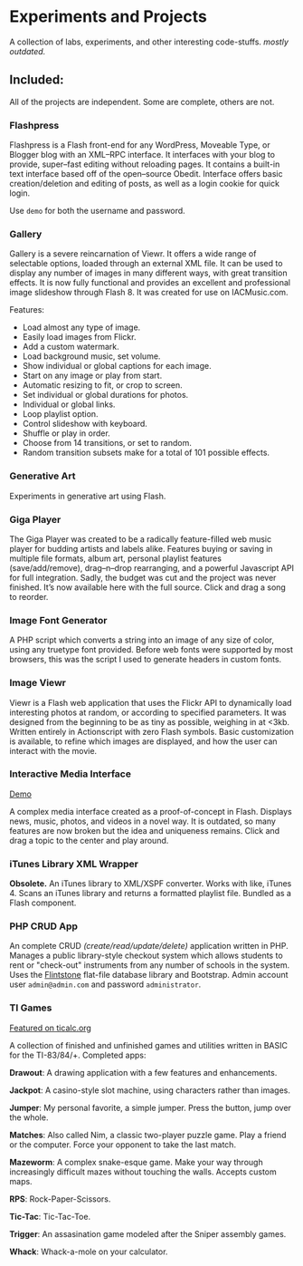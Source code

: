# Experiments and Projects

A collection of labs, experiments, and other interesting code-stuffs. *mostly outdated.*


## Included:

All of the projects are independent. Some are complete, others are not.

### Flashpress

Flashpress is a Flash front-end for any WordPress, Moveable Type, or Blogger blog with an XML–RPC interface. It interfaces with your blog to provide, super–fast editing without reloading pages. It contains a built-in text interface based off of the open–source Obedit. Interface offers basic creation/deletion and editing of posts, as well as a login cookie for quick login.

Use `demo` for both the username and password.


### Gallery

Gallery is a severe reincarnation of Viewr. It offers a wide range of selectable options, loaded through an external XML file. It can be used to display any number of images in many different ways, with great transition effects. It is now fully functional and provides an excellent and professional image slideshow through Flash 8. It was created for use on IACMusic.com.

Features:

 * Load almost any type of image.
 * Easily load images from Flickr.
 * Add a custom watermark.
 * Load background music, set volume.
 * Show individual or global captions for each image.
 * Start on any image or play from start.
 * Automatic resizing to fit, or crop to screen.
 * Set individual or global durations for photos.
 * Individual or global links.
 * Loop playlist option.
 * Control slideshow with keyboard.
 * Shuffle or play in order.
 * Choose from 14 transitions, or set to random.
 * Random transition subsets make for a total of 101 possible effects.


### Generative Art

Experiments in generative art using Flash.


### Giga Player

The Giga Player was created to be a radically feature-filled web music player for budding artists and labels alike. Features buying or saving in multiple file formats, album art, personal playlist features (save/add/remove), drag–n–drop rearranging, and a powerful Javascript API for full integration. Sadly, the budget was cut and the project was never finished. It’s now available here with the full source. Click and drag a song to reorder.


### Image Font Generator

A PHP script which converts a string into an image of any size of color, using any truetype font provided. Before web fonts were supported by most browsers, this was the script I used to generate headers in custom fonts.


### Image Viewr

Viewr is a Flash web application that uses the Flickr API to dynamically load interesting photos at random, or according to specified parameters. It was designed from the beginning to be as tiny as possible, weighing in at <3kb. Written entirely in Actionscript with zero Flash symbols. Basic customization is available, to refine which images are displayed, and how the user can interact with the movie.


### Interactive Media Interface 

[Demo](http://lacymorrow.com/projects/offline/cee)

A complex media interface created as a proof-of-concept in Flash. Displays news, music, photos, and videos in a novel way. It is outdated, so many features are now broken but the idea and uniqueness remains. Click and drag a topic to the center and play around.


### iTunes Library XML Wrapper

**Obsolete.** An iTunes library to XML/XSPF converter. Works with like, iTunes 4. Scans an iTunes library and returns a formatted playlist file. Bundled as a Flash component. 


### PHP CRUD App

An complete CRUD *(create/read/update/delete)* application written in PHP. Manages a public library-style checkout system which allows students to rent or "check-out" instruments from any number of schools in the system. Uses the [Flintstone](https://github.com/fire015/flintstone/) flat-file database library and Bootstrap. Admin account user `admin@admin.com` and password `administrator`.


### TI Games

[Featured on ticalc.org](http://www.ticalc.org/archives/files/authors/99/9999.html)

A collection of finished and unfinished games and utilities written in BASIC for the TI-83/84/+. Completed apps:

**Drawout**: A drawing application with a few features and enhancements.

**Jackpot**: A casino-style slot machine, using characters rather than images.

**Jumper**: My personal favorite, a simple jumper. Press the button, jump over the whole.

**Matches**: Also called Nim, a classic two-player puzzle game. Play a friend or the computer. Force your opponent to take the last match.

**Mazeworm**: A complex snake-esque game. Make your way through increasingly difficult mazes without touching the walls. Accepts custom maps.

**RPS**: Rock-Paper-Scissors.

**Tic-Tac**: Tic-Tac-Toe.

**Trigger**: An assasination game modeled after the Sniper assembly games.

**Whack**: Whack-a-mole on your calculator.
